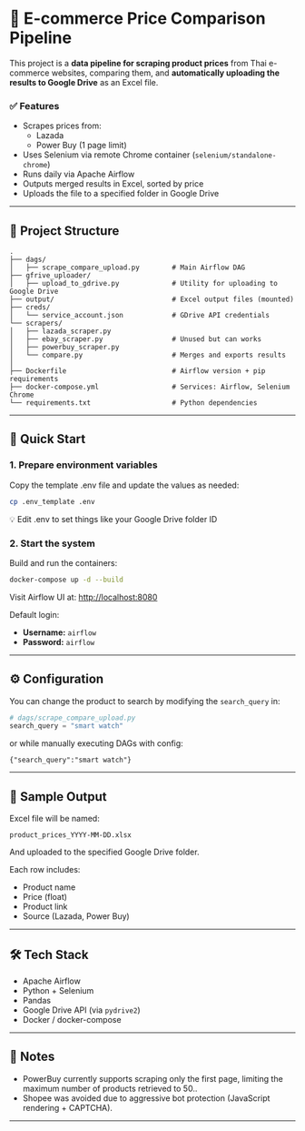 # 🛒 E-commerce Price Comparison Pipeline

This project is a **data pipeline for scraping product prices** from Thai e-commerce websites, comparing them, and **automatically uploading the results to Google Drive** as an Excel file.

### ✅ Features

- Scrapes prices from:
  - Lazada
  - Power Buy (1 page limit)
- Uses Selenium via remote Chrome container (`selenium/standalone-chrome`)
- Runs daily via Apache Airflow
- Outputs merged results in Excel, sorted by price
- Uploads the file to a specified folder in Google Drive

---

## 📁 Project Structure

```
.
├── dags/
│   ├── scrape_compare_upload.py        # Main Airflow DAG
├── gfrive_uploader/
│   ├── upload_to_gdrive.py             # Utility for uploading to Google Drive
├── output/                             # Excel output files (mounted)
├── creds/
│   └── service_account.json            # GDrive API credentials
└── scrapers/
│   ├── lazada_scraper.py
│   ├── ebay_scraper.py                 # Unused but can works
│   ├── powerbuy_scraper.py
│   └── compare.py                      # Merges and exports results
│
├── Dockerfile                          # Airflow version + pip requirements
├── docker-compose.yml                  # Services: Airflow, Selenium Chrome
└── requirements.txt                    # Python dependencies
```

---

## 🚀 Quick Start

### 1. Prepare environment variables
Copy the template .env file and update the values as needed:
```bash
cp .env_template .env
```
💡 Edit .env to set things like your Google Drive folder ID

### 2. Start the system
Build and run the containers:
```bash
docker-compose up -d --build
```

Visit Airflow UI at: [http://localhost:8080](http://localhost:8080)

Default login:  
- **Username:** `airflow`  
- **Password:** `airflow`

---

## ⚙️ Configuration

You can change the product to search by modifying the `search_query` in:
```python
# dags/scrape_compare_upload.py
search_query = "smart watch"
```
or while manually executing DAGs with config:
```
{"search_query":"smart watch"}
```

---

## 🧪 Sample Output

Excel file will be named:
```
product_prices_YYYY-MM-DD.xlsx
```
And uploaded to the specified Google Drive folder.

Each row includes:
- Product name
- Price (float)
- Product link
- Source (Lazada, Power Buy)

---

## 🛠 Tech Stack

- Apache Airflow
- Python + Selenium
- Pandas
- Google Drive API (via `pydrive2`)
- Docker / docker-compose

---

## 🧼 Notes

- PowerBuy currently supports scraping only the first page, limiting the maximum number of products retrieved to 50..
- Shopee was avoided due to aggressive bot protection (JavaScript rendering + CAPTCHA).

---